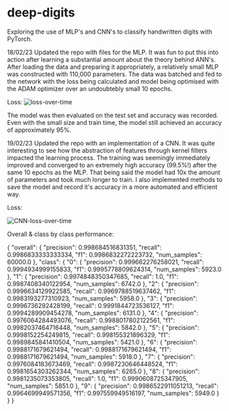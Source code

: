 # deep-digits
Exploring the use of MLP's and CNN's to classify handwritten digits with PyTorch. 

18/02/23
Updated the repo with files for the MLP. It was fun to put this into action after learning a substantial amount about the theory behind ANN's. After loading the data and preparing it appropriately, a relatively small MLP was constructed with 110,000 parameters. The data was batched and fed to the network with the loss being calculated and model being optimised with the ADAM optimizer over an undoubtebly small 10 epochs. 

Loss:
![loss-over-time](https://user-images.githubusercontent.com/100109163/219882812-630d2dc6-c403-4355-a088-2341cde71aaa.png)


The model was then evaluated on the test set and accuracy was recorded. Even with the small size and train time, the model still achieved an accuracy of approximately 95%.

19/02/23
Updated the repo with an implementation of a CNN. It was quite interesting to see how the abstraction of features through kernel filters impacted the learning process. The training was seemingly immediately improved and converged to an extremely high accuracy (99.5%!) after the same 10 epochs as the MLP. That being said the model had 10x the amount of parameters and took much longer to train. I also implemented methods to save the model and record it's accuracy in a more automated and efficient way. 

Loss:

![CNN-loss-over-time](https://user-images.githubusercontent.com/100109163/220102930-79ce8d58-a24f-4398-a776-603c657d2d62.png)


Overall & class by class performance:

{
  "overall": {
    "precision": 0.998684516831351,
    "recall": 0.9986833333333334,
    "f1": 0.9986832272223732,
    "num_samples": 60000.0
  },
  "class": {
    "0": {
      "precision": 0.999662276258021,
      "recall": 0.9994934999155833,
      "f1": 0.9995778809624314,
      "num_samples": 5923.0
    },
    "1": {
      "precision": 0.9974848350347685,
      "recall": 1.0,
      "f1": 0.9987408340122954,
      "num_samples": 6742.0
    },
    "2": {
      "precision": 0.9996634129922585,
      "recall": 0.9969788519637462,
      "f1": 0.9983193277310923,
      "num_samples": 5958.0
    },
    "3": {
      "precision": 0.9996736292428199,
      "recall": 0.9991844723536127,
      "f1": 0.9994289909454278,
      "num_samples": 6131.0
    },
    "4": {
      "precision": 0.9976064284493076,
      "recall": 0.9988017802122561,
      "f1": 0.9982037464716448,
      "num_samples": 5842.0
    },
    "5": {
      "precision": 0.9998152254249815,
      "recall": 0.998155321896329,
      "f1": 0.9989845841410504,
      "num_samples": 5421.0
    },
    "6": {
      "precision": 0.9988171679621494,
      "recall": 0.9988171679621494,
      "f1": 0.9988171679621494,
      "num_samples": 5918.0
    },
    "7": {
      "precision": 0.9976084183673469,
      "recall": 0.9987230646448524,
      "f1": 0.9981654303262344,
      "num_samples": 6265.0
    },
    "8": {
      "precision": 0.9981235073353805,
      "recall": 1.0,
      "f1": 0.9990608725347905,
      "num_samples": 5851.0
    },
    "9": {
      "precision": 0.9986522911051213,
      "recall": 0.9964699949571356,
      "f1": 0.997559949516197,
      "num_samples": 5949.0
    }
  }
}
